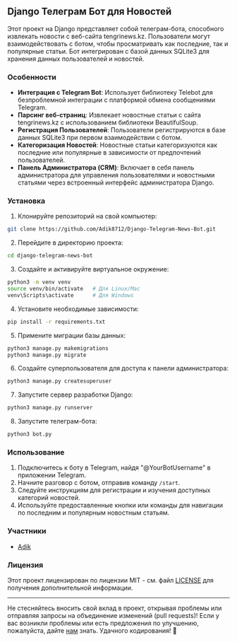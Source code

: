 ## Django Телеграм Бот для Новостей

Этот проект на Django представляет собой телеграм-бота, способного извлекать новости с веб-сайта tengrinews.kz. Пользователи могут взаимодействовать с ботом, чтобы просматривать как последние, так и популярные статьи. Бот интегрирован с базой данных SQLite3 для хранения данных пользователей и новостей.

### Особенности

- **Интеграция с Telegram Bot**: Использует библиотеку Telebot для безпроблемной интеграции с платформой обмена сообщениями Telegram.
- **Парсинг веб-страниц**: Извлекает новостные статьи с сайта tengrinews.kz с использованием библиотеки BeautifulSoup.
- **Регистрация Пользователей**: Пользователи регистрируются в базе данных SQLite3 при первом взаимодействии с ботом.
- **Категоризация Новостей**: Новостные статьи категоризуются как последние или популярные в зависимости от предпочтений пользователей.
- **Панель Администратора (CRM)**: Включает в себя панель администратора для управления пользователями и новостными статьями через встроенный интерфейс администратора Django.

### Установка

1. Клонируйте репозиторий на свой компьютер:

```bash
git clone https://github.com/Adik8712/Django-Telegram-News-Bot.git
```

2. Перейдите в директорию проекта:

```bash
cd django-telegram-news-bot
```

3. Создайте и активируйте виртуальное окружение:

```bash
python3 -m venv venv
source venv/bin/activate   # Для Linux/Mac
venv\Scripts\activate      # Для Windows
```

4. Установите необходимые зависимости:

```bash
pip install -r requirements.txt
```

5. Примените миграции базы данных:

```bash
python3 manage.py makemigrations
python3 manage.py migrate
```

6. Создайте суперпользователя для доступа к панели администратора:

```bash
python3 manage.py createsuperuser
```

7. Запустите сервер разработки Django:

```bash
python3 manage.py runserver
```

8. Запустите телеграм-бота:

```bash
python3 bot.py
```

### Использование

1. Подключитесь к боту в Telegram, найдя "@YourBotUsername" в приложении Telegram.
2. Начните разговор с ботом, отправив команду `/start`.
3. Следуйте инструкциям для регистрации и изучения доступных категорий новостей.
4. Используйте предоставленные кнопки или команды для навигации по последним и популярным новостным статьям.

### Участники

- [Adik](https://github.com/Adik8712)

### Лицензия

Этот проект лицензирован по лицензии MIT - см. файл [LICENSE](LICENSE) для получения дополнительной информации.

---

Не стесняйтесь вносить свой вклад в проект, открывая проблемы или отправляя запросы на объединение изменений (pull requests)! Если у вас возникли проблемы или есть предложения по улучшению, пожалуйста, дайте [нам](https://t.me/AdikPy) знать. Удачного кодирования! 🚀
